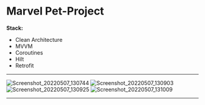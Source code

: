 # Marvel Pet-Project

**Stack:**
+ Clean Architecture
+ MVVM
+ Coroutines
+ Hilt
+ Retrofit

-----------------------------

![Screenshot_20220507_130744](https://user-images.githubusercontent.com/102756472/167252333-b3b18c5a-0321-4073-9a58-6687d4e897eb.png)
![Screenshot_20220507_130903](https://user-images.githubusercontent.com/102756472/167252360-f2be07e3-3c50-4bd8-a791-4bb9a8d550f1.png)
![Screenshot_20220507_130925](https://user-images.githubusercontent.com/102756472/167252361-552f0c51-10b2-487d-bbc4-73602b8e7d65.png)
![Screenshot_20220507_131009](https://user-images.githubusercontent.com/102756472/167252359-92c32da8-516b-485e-a3eb-614dd62defce.png)

-----------------------------



